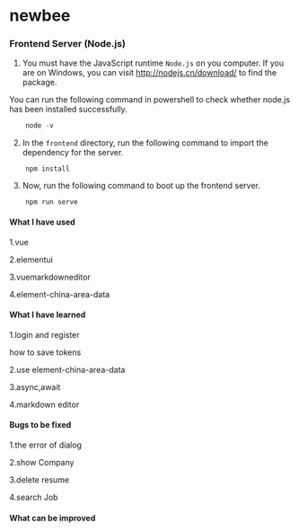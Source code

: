 # newbee

### Frontend Server (Node.js)

1. You must have the JavaScript runtime `Node.js` on you computer. If you are on Windows, you can visit http://nodejs.cn/download/ to find the package.

You can run the following command in powershell to check whether node.js has been installed successfully.

```powershell
    node -v
```

2. In the `frontend` directory, run the following command to import the dependency for the server.

```shell
    npm install
```

3. Now, run the following command to boot up the frontend server.

```shell
    npm run serve
```



#### What I have used

1.vue

2.elementui

3.vuemarkdowneditor

4.element-china-area-data



#### What I have learned

1.login and register

how to save tokens

2.use element-china-area-data

3.async,await

4.markdown editor



#### Bugs to be fixed

1.the error of dialog

2.show Company

3.delete resume

4.search Job



#### What can be improved

